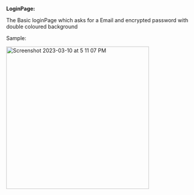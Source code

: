 **LoginPage:**

The Basic loginPage which asks for a Email and encrypted password with double coloured background


Sample:

<img width="381" alt="Screenshot 2023-03-10 at 5 11 07 PM" src="https://user-images.githubusercontent.com/114126853/224307190-80d43085-7ed8-487a-abcb-14c8d79589b7.png">

